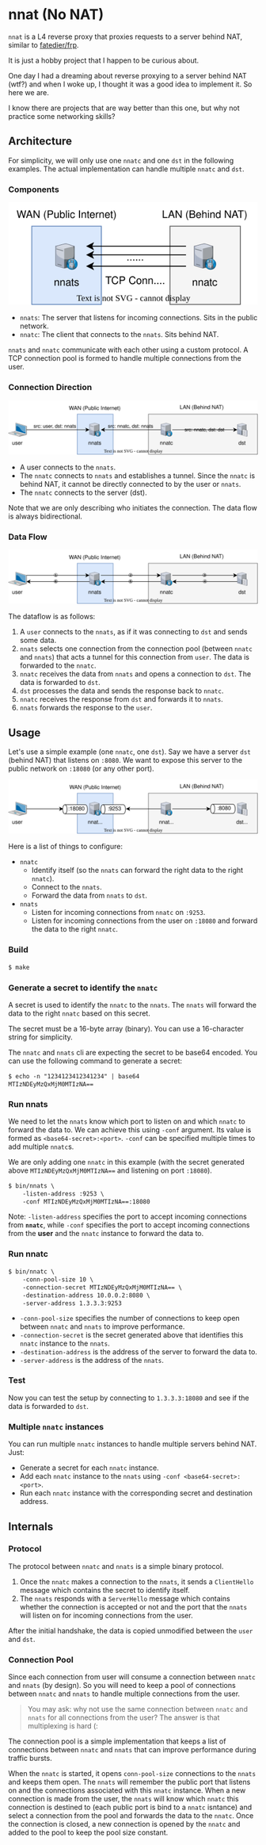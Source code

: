 # nnat (No NAT)

`nnat` is a L4 reverse proxy that proxies requests to a server behind NAT, similar to [fatedier/frp](https://github.com/fatedier/frp). 

It is just a hobby project that I happen to be curious about.

One day I had a dreaming about reverse proxying to a server behind NAT (wtf?) and when I woke up, I thought it was a good idea to implement it. So here we are.

I know there are projects that are way better than this one, but why not practice some networking skills?

## Architecture

For simplicity, we will only use one `nnatc` and one `dst` in the following examples. The actual implementation can handle multiple `nnatc` and `dst`.

### Components

![Connection Pool](docs/connpool.svg)

- `nnats`: The server that listens for incoming connections. Sits in the public network.
- `nnatc`: The client that connects to the `nnats`. Sits behind NAT.

`nnats` and `nnatc` communicate with each other using a custom protocol. A TCP connection pool is formed to handle multiple connections from the user.

### Connection Direction

![Connection Direction](docs/conndirection.svg)

- A user connects to the `nnats`.
- The `nnatc` connects to `nnats` and establishes a tunnel. Since the `nnatc` is behind NAT, it cannot be directly connected to by the user or `nnats`.
- The `nnatc` connects to the server (dst).

Note that we are only describing who initiates the connection. The data flow is always bidirectional.

### Data Flow

![Data Flow](docs/dataflow.svg)

The dataflow is as follows:

1. A `user` connects to the `nnats`, as if it was connecting to `dst` and sends some data.
2. `nnats` selects one connection from the connection pool (between `nnatc` and `nnats`) that acts a tunnel for this connection from `user`. The data is forwarded to the `nnatc`.
3. `nnatc` receives the data from `nnats` and opens a connection to `dst`. The data is forwarded to `dst`.
4. `dst` processes the data and sends the response back to `nnatc`.
5. `nnatc` receives the response from `dst` and forwards it to `nnats`.
6. `nnats` forwards the response to the `user`.

## Usage

Let's use a simple example (one `nnatc`, one `dst`). Say we have a server `dst` (behind NAT) that listens on `:8080`. We want to expose this server to the public network on `:18080` (or any other port).

![Example](docs/example.svg)

Here is a list of things to configure:

- `nnatc`
    - Identify itself (so the `nnats` can forward the right data to the right `nnatc`).
    - Connect to the `nnats`.
    - Forward the data from `nnats` to `dst`.
- `nnats`
    - Listen for incoming connections from `nnatc` on `:9253`.
    - Listen for incoming connections from the user on `:18080` and forward the data to the right `nnatc`.

### Build

```bash
$ make
```

### Generate a secret to identify the `nnatc`

A secret is used to identify the `nnatc` to the `nnats`. The `nnats` will forward the data to the right `nnatc` based on this secret.

The secret must be a 16-byte array (binary). You can use a 16-character string for simplicity.

The `nnatc` and `nnats` cli are expecting the secret to be base64 encoded. You can use the following command to generate a secret:

```console
$ echo -n "1234123412341234" | base64
MTIzNDEyMzQxMjM0MTIzNA==
```

### Run nnats

We need to let the `nnats` know which port to listen on and which `nnatc` to forward the data to. We can achieve this using `-conf` argument. Its value is formed as `<base64-secret>:<port>`. `-conf` can be specified multiple times to add multiple `nnatc`s. 

We are only adding one `nnatc` in this example (with the secret generated above `MTIzNDEyMzQxMjM0MTIzNA==` and listening on port `:18080`).

```console
$ bin/nnats \
    -listen-address :9253 \
    -conf MTIzNDEyMzQxMjM0MTIzNA==:18080
```

Note: `-listen-address` specifies the port to accept incoming connections from **`nnatc`**, while `-conf` specifies the port to accept incoming connections from the **user** and the `nnatc` instance to forward the data to.

### Run nnatc

```console
$ bin/nnatc \
    -conn-pool-size 10 \
    -connection-secret MTIzNDEyMzQxMjM0MTIzNA== \
    -destination-address 10.0.0.2:8080 \
    -server-address 1.3.3.3:9253
```

- `-conn-pool-size` specifies the number of connections to keep open between `nnatc` and `nnats` to improve performance.
- `-connection-secret` is the secret generated above that identifies this `nnatc` instance to the `nnats`.
- `-destination-address` is the address of the server to forward the data to.
- `-server-address` is the address of the `nnats`.

### Test

Now you can test the setup by connecting to `1.3.3.3:18080` and see if the data is forwarded to `dst`.

### Multiple `nnatc` instances

You can run multiple `nnatc` instances to handle multiple servers behind NAT. Just:

- Generate a secret for each `nnatc` instance.
- Add each `nnatc` instance to the `nnats` using `-conf <base64-secret>:<port>`.
- Run each `nnatc` instance with the corresponding secret and destination address.

## Internals

### Protocol

The protocol between `nnatc` and `nnats` is a simple binary protocol. 

1. Once the `nnatc` makes a connection to the `nnats`, it sends a `ClientHello` message which contains the secret to identify itself. 
2. The `nnats` responds with a `ServerHello` message which contains whether the connection is accepted or not and the port that the `nnats` will listen on for incoming connections from the user.

After the initial handshake, the data is copied unmodified between the `user` and `dst`.

### Connection Pool

Since each connection from user will consume a connection between `nnatc` and `nnats` (by design). So you will need to keep a pool of connections between `nnatc` and `nnats` to handle multiple connections from the user.

> You may ask: why not use the same connection between `nnatc` and `nnats` for all connections from the user? The answer is that multiplexing is hard (:

The connection pool is a simple implementation that keeps a list of connections between `nnatc` and `nnats` that can improve performance during traffic bursts.

When the `nnatc` is started, it opens `conn-pool-size` connections to the `nnats` and keeps them open. The `nnats` will remember the public port that listens on and the connections associated with this `nnatc` instance. When a new connection is made from the user, the `nnats` will know which `nnatc` this connection is destined to (each public port is bind to a `nnatc` isntance) and select a connection from the pool and forwards the data to the `nnatc`. Once the connection is closed, a new connection is opened by the `nnatc` and added to the pool to keep the pool size constant.
